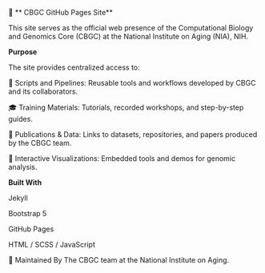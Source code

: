 🧬 ** CBGC GitHub Pages Site**

This site serves as the official web presence of the Computational Biology and Genomics Core (CBGC) at the National Institute on Aging (NIA), NIH. 

**Purpose**

The site provides centralized access to:

  🔧 Scripts and Pipelines: Reusable tools and workflows developed by CBGC and its collaborators.
  
  🎓 Training Materials: Tutorials, recorded workshops, and step-by-step guides.
  
  📘 Publications & Data: Links to datasets, repositories, and papers produced by the CBGC team.
  
  🧪 Interactive Visualizations: Embedded tools and demos for genomic analysis.

**Built With**

  Jekyll

  Bootstrap 5

  GitHub Pages

  HTML / SCSS / JavaScript

🧠 Maintained By
The CBGC team at the National Institute on Aging.
  
